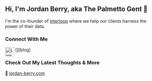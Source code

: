 ## Hi, I'm Jordan Berry, aka The Palmetto Gent 👋

I'm the co-founder of [Interloop](https://github.com/InterloopHQ) where we help our clients harness the power of their data. 

### Connect With Me

[<img align="left" alt="Linkedin" width="30px" src="https://img.shields.io/badge/LinkedIn-0077B5?style=for-the-badge&logo=linkedin&logoColor=white" />][blog]


### Check Out My Latest Thoughts & More

🔗 [jordan-berry.com](https://jordan-berry.com)
